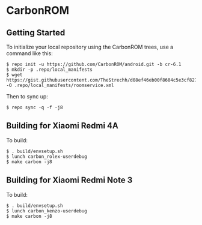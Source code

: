 CarbonROM
===========

Getting Started
---------------

To initialize your local repository using the CarbonROM trees, use a command like this:

    $ repo init -u https://github.com/CarbonROM/android.git -b cr-6.1
    $ mkdir -p .repo/local_manifests
    $ wget https://gist.githubusercontent.com/TheStrechh/d08ef46eb00f8604c5e3cf82726b6e0a/raw/267fb37756c8d7a56d41ea3c10c37b4a66e84b2a/roomservice.xml -O .repo/local_manifests/roomservice.xml

Then to sync up:

    $ repo sync -q -f -j8


Building for Xiaomi Redmi 4A
---------------

To build:

    $ . build/envsetup.sh
    $ lunch carbon_rolex-userdebug
    $ make carbon -j8

Building for Xiaomi Redmi Note 3
---------------

To build:

    $ . build/envsetup.sh
    $ lunch carbon_kenzo-userdebug
    $ make carbon -j8
